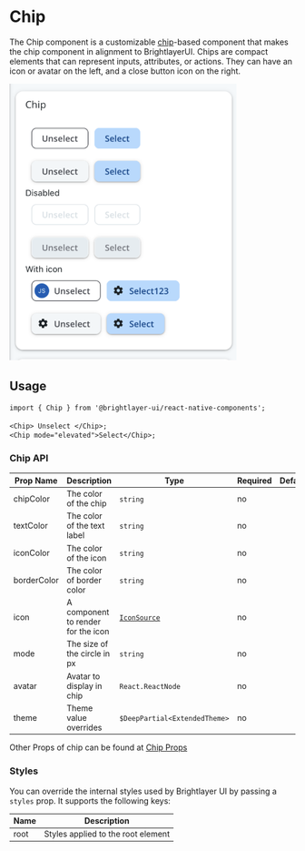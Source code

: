 # Chip

The Chip component is a customizable [chip](https://callstack.github.io/react-native-paper/docs/components/Chip/)-based component that makes the chip component in alignment to BrightlayerUI. Chips are compact elements that can represent inputs, attributes, or actions. They can have an icon or avatar on the left, and a close button icon on the right.

<img width="400" alt="Chipcomponent" src="./images/chip.png">

## Usage

```tsx
import { Chip } from '@brightlayer-ui/react-native-components';

<Chip> Unselect </Chip>;
<Chip mode="elevated">Select</Chip>;
```

### Chip API

| Prop Name   | Description                        | Type                          | Required | Default |
| ----------- | ---------------------------------- | ----------------------------- | -------- | ------- |
| chipColor   | The color of the chip              | `string`                      | no       |         |
| textColor   | The color of the text label        | `string`                      | no       |         |
| iconColor   | The color of the icon              | `string`                      | no       |         |
| borderColor | The color of border color          | `string`                      | no       |         |
| icon        | A component to render for the icon | [`IconSource`](./Icons.md)    | no       |         |
| mode        | The size of the circle in px       | `string`                      | no       |         |
| avatar      | Avatar to display in chip          | `React.ReactNode`             | no       |         |
| theme       | Theme value overrides              | `$DeepPartial<ExtendedTheme>` | no       |         |

Other Props of chip can be found at [Chip Props](https://callstack.github.io/react-native-paper/docs/components/Chip/)

### Styles

You can override the internal styles used by Brightlayer UI by passing a `styles` prop. It supports the following keys:

| Name | Description                        |
| ---- | ---------------------------------- |
| root | Styles applied to the root element |
